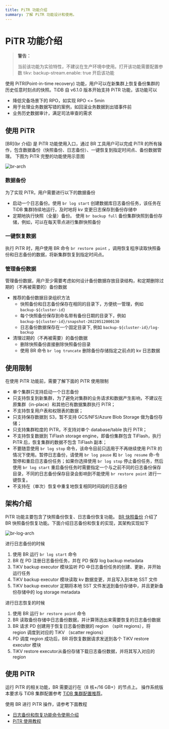 ```yaml
---
title: PiTR 功能介绍 
summary: 了解 PiTR 功能设计和使用。
---
```


# PiTR 功能介绍

> **警告：**
>
> 当前该功能为实验特性，不建议在生产环境中使用。打开该功能需要配置参数 tikv:  backup-stream.enable: true 开启该功能

使用 PiTR(Point-in-time recovery) 功能，用户可以在新集群上恢复备份集群的历史任意时刻点的快照。TiDB 自 v6.1.0 版本开始支持 PiTR 功能，该功能可以

- 降低灾备场景下的 RPO，如实现 RPO <= 5min
- 用于处理业务数据写错的案例，如回滚业务数据到出错事件前
- 业务历史数据审计，满足司法审查的需求

## 使用 PiTR

[BR](br 介绍) 是 PiTR 功能使用入口，通过 BR 工具用户可以完成 PiTR 的所有操作，包含数据备份（快照备份、日志备份）、一键恢复到指定时间点、备份数据管理。  下图为 PiTR 完整的功能使用示意图

![br-arch](/media/pitr-usage.png)

### 数据备份

为了实现 PiTR，用户需要进行以下的数据备份

- 启动一个日志备份。使用 `br log start` 创建数据库日志备份任务，该任务在 TiDB 集群持续地运行，及时地将 kv 变更日志保存到备份存储中
- 定期地执行快照（全量）备份。 使用  `br backup full` 备份集群快照到备份存储，例如，可以在每天零点进行集群快照备份

### 一键恢复数据

执行 PiTR 时，用户使用 BR 命令 `br restore point` ，调用恢复程序读取快照备份和日志备份的数据，将新集群恢复到指定时间点。

### 管理备份数据

管理备份数据，用户至少需要考虑如何设计备份数据存放目录结构，和定期删除过期的（不再被需要的）备份数据

- 推荐的备份数据目录组织方法
  - 快照备份和日志备份保存在相同的目录下，方便统一管理，例如 `backup-${cluster-id}`
  - 每个快照备份保存到命名带有备份日期的目录下，例如 `backup-${cluster-id}/snapshot-20220512000130`
  - 日志备份数据保存在一个固定目录下, 例如 `backup-${cluster-id}/log-backup`
- 清理过期的（不再被需要）的备份数据
  - 删除快照备份直接删除快照备份目录
  - 使用 BR 命令 `br log truncate` 删除备份存储指定之前点的 kv 日志数据

## 使用限制

在使用 PiTR 功能前，需要了解下面的 PiTR 使用限制

- 单个集群只支持启动一个日志备份
- 只支持恢复到新集群，为了避免对集群的业务请求和数据产生影响，不建议在原集群（in-place）和其他已有数据集群执行 PiTR；
- 不支持恢复用户表和权限表的数据；
- 只支持保存数据到 S3，暂不支持 GCS/NFS/Azure Blob Storage 做为备份存储；
- 只支持集群粒度的 PiTR，不支持对单个 database/table 执行 PiTR；
- 不支持恢复数据到 TiFlash storage engine，即备份集群包含 TiFlash，执行 PiTR 后，恢复集群的数据不包含 TiFlash 副本；
- 不要随意使用 `br log stop` 命令，该命令目前只适用于不再继续使用 PiTR 的情况下使用。暂停日志备份，请使用 `br log pause` 和 `br log resume` 命-令暂停和重启日志备份任务；如果你选择使用 `br log stop` 停止备份任务，然后使用 `br log start` 重启备份任务时需要指定一个与之前不同的日志备份保存目录，不同的日志备份保存目录会影响到不能使用 `br restore point` 进行一键恢复。
- 不支持在（单次）恢复中重复地恢复相同时间段的日志备份

## 架构介绍

PiTR 功能主要包含了快照备份恢复、日志备份恢复功能。 [BR 快照备份](/br/backup-and-restore-design.md) 介绍了 BR 快照备份恢复功能。下面介绍日志备份和恢复的实现，其架构实现如下

![br-log-arch](/media/br-log-arch.png)

进行日志备份的时候

1. 使用 BR 运行 `br log start` 命令
2. BR 在 PD 注册日志备份任务，并在 PD 保存 log backup metadata
3. TiKV  backup executor 模块监听 PD 中日志备份任务的创建、更新，并开始运行任务
4. TiKV  backup executor 模块读取 kv 数据变更，并且写入到本地 SST 文件
5. TiKV backup executor 定期将本地 SST 文件发送到备份存储中，并且更新备份存储中的 log storage metadata

进行日志恢复的时候

1. 使用 BR 运行 `br restore point` 命令
2. BR 读取备份存储中日志备份数据，并计算筛选出来需要恢复的日志备份数据
3. BR 请求 PD 创建用于恢复日志备份数据的 region （split regions），将 region 调度到对应的 TiKV （scatter regions）
4. PD 调度 region 成功后，BR 将恢复数据请求发送到各个 TiKV restore executor 模块
5. TiKV restore executor从备份存储下载日志备份数据，并将其写入对应的 region

## 使用 PiTR

运行 PiTR 的相关功能，BR 需要运行在（8 核+/16 GB+）的节点上。 操作系统版本要求与 TiDB 集群配置参考 [TiDB 集群配置推荐](/hardware-and-software-requirements.md)。 


使用 BR 进行 PiTR 操作，请参考下面教程

-  [日志备份和恢复功能命令使用介绍](/br/br-log-command-line.md)
-  [PiTR 使用教程](/br/pitr-usage.md)


